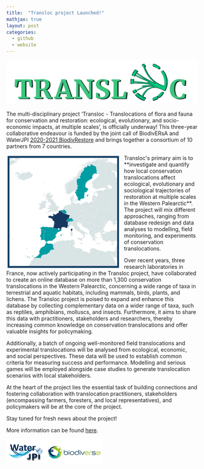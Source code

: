 ```yaml
---
title:  "Transloc project Launched!"
mathjax: true
layout: post
categories: 
  - github
  - website
---
```


![](https://raw.githubusercontent.com/ConservationTranslocation/images/main/logo/transloc_cutted.png)

The multi-disciplinary project ‘Transloc - Translocations of flora and fauna for conservation and restoration: ecological, evolutionary, and socio-economic impacts, at multiple scales’, is officially underway! This three-year collaborative endeavour is funded by the joint call of BiodivERsA and WaterJPI [2020-2021 BiodivRestore](https://www.biodiversa.eu/2021/10/06/2020-2021-joint-call/) and brings together a consortium of 10 partners from 7 countries. 

<img align="left" width="300" height="300" style="margin-right: 10px" src="https://raw.githubusercontent.com/ConservationTranslocation/images/main/logo/MapPartners.png"> 
Transloc's primary aim is to **investigate and quantify how local conservation translocations affect ecological, evolutionary and sociological trajectories of restoration at multiple scales in the Western Palearctic**. The project will mix different approaches, ranging from database redesign and data analyses to modelling, field monitoring, and experiments of conservation translocations. 


Over recent years, three research laboratories in France, now actively participating in the Transloc project, have collaborated to create an online database on more than 1,300 conservation translocations in the Western Palearctic, concerning a wide range of taxa in terrestrial and aquatic habitats, including mammals, birds, plants, and lichens. The Transloc project is poised to expand and enhance this database by collecting complementary data on a wider range of taxa, such as reptiles, amphibians, molluscs, and insects. Furthermore, it aims to share this data with practitioners, stakeholders and researchers, thereby increasing common knowledge on conservation translocations and offer valuable insights for policymaking.


Additionally, a batch of ongoing well-monitored field translocations and experimental translocations will be analysed from ecological, economic, and social perspectives. These data will be used to establish common criteria for measuring success and performance. Modelling and serious games will be employed alongside case studies to generate translocation scenarios with local stakeholders. 

At the heart of the project lies the essential task of building connections and fostering collaboration with translocation practitioners, stakeholders (encompassing farmers, foresters, and local representatives), and policymakers will be at the core of the project. 

Stay tuned for fresh news about the project! 

More information can be found [here](https://www.biodiversa.eu/2022/10/25/transloc/).

<img align="left" width="50%" height="50%" style="margin-right: 10px" src="https://raw.githubusercontent.com/ConservationTranslocation/images/main/logo/BiodiversaWaterJPI_cutted.jpg">
